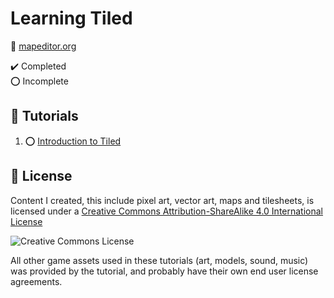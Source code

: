 # Learning Tiled

:link: [mapeditor.org](https://www.mapeditor.org/)

:heavy_check_mark: Completed  
:o: Incomplete

## :beginner: Tutorials

1. :o: [Introduction to Tiled](Introduction-to-tiled/)

## :page_with_curl: License

Content I created, this include pixel art, vector art, maps and tilesheets, is licensed under a [Creative Commons Attribution-ShareAlike 4.0 International License](http://creativecommons.org/licenses/by-sa/4.0/)

![Creative Commons License](https://i.creativecommons.org/l/by-sa/4.0/88x31.png)

All other game assets used in these tutorials (art, models, sound, music) was provided by the tutorial, and probably have their own end user license agreements.

